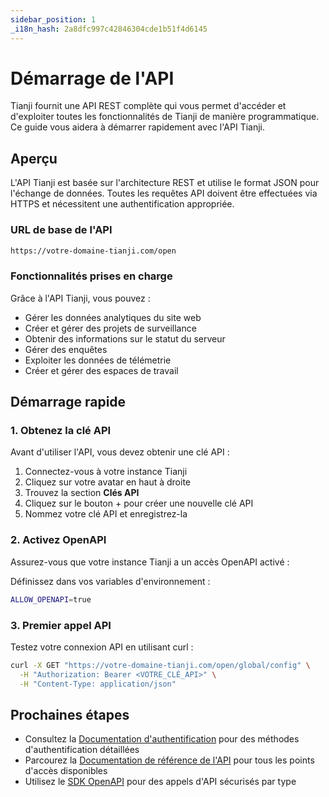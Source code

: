 ```yaml
---
sidebar_position: 1
_i18n_hash: 2a8dfc997c42846304cde1b51f4d6145
---
```

# Démarrage de l'API

Tianji fournit une API REST complète qui vous permet d'accéder et d'exploiter toutes les fonctionnalités de Tianji de manière programmatique. Ce guide vous aidera à démarrer rapidement avec l'API Tianji.

## Aperçu

L'API Tianji est basée sur l'architecture REST et utilise le format JSON pour l'échange de données. Toutes les requêtes API doivent être effectuées via HTTPS et nécessitent une authentification appropriée.

### URL de base de l'API

```bash
https://votre-domaine-tianji.com/open
```

### Fonctionnalités prises en charge

Grâce à l'API Tianji, vous pouvez :

- Gérer les données analytiques du site web
- Créer et gérer des projets de surveillance
- Obtenir des informations sur le statut du serveur
- Gérer des enquêtes
- Exploiter les données de télémetrie
- Créer et gérer des espaces de travail

## Démarrage rapide

### 1. Obtenez la clé API

Avant d'utiliser l'API, vous devez obtenir une clé API :

1. Connectez-vous à votre instance Tianji
2. Cliquez sur votre avatar en haut à droite
3. Trouvez la section **Clés API**
4. Cliquez sur le bouton + pour créer une nouvelle clé API
5. Nommez votre clé API et enregistrez-la

### 2. Activez OpenAPI

Assurez-vous que votre instance Tianji a un accès OpenAPI activé :

Définissez dans vos variables d'environnement :
```bash
ALLOW_OPENAPI=true
```

### 3. Premier appel API

Testez votre connexion API en utilisant curl :

```bash
curl -X GET "https://votre-domaine-tianji.com/open/global/config" \
  -H "Authorization: Bearer <VOTRE_CLÉ_API>" \
  -H "Content-Type: application/json"
```

## Prochaines étapes

- Consultez la [Documentation d'authentification](./authentication.md) pour des méthodes d'authentification détaillées
- Parcourez la [Documentation de référence de l'API](/api) pour tous les points d'accès disponibles
- Utilisez le [SDK OpenAPI](./openapi-sdk.md) pour des appels d'API sécurisés par type

